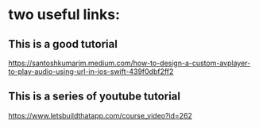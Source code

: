 # two useful links: 
## This is a good tutorial
https://santoshkumarjm.medium.com/how-to-design-a-custom-avplayer-to-play-audio-using-url-in-ios-swift-439f0dbf2ff2

## This is a series of youtube tutorial
https://www.letsbuildthatapp.com/course_video?id=262
